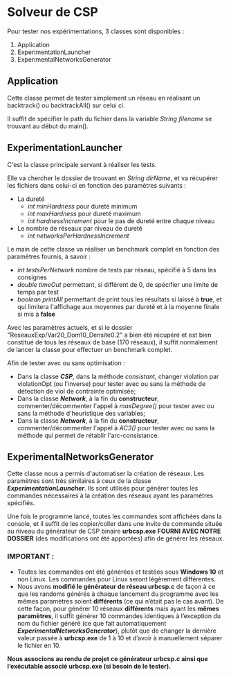 # Solveur de CSP

Pour tester nos expérimentations, 3 classes sont disponibles :

1. Application
2. ExperimentationLauncher
3. ExperimentalNetworksGenerator

## Application

Cette classe permet de tester simplement un réseau en réalisant un backtrack() ou backtrackAll() sur celui ci.

Il suffit de spécifier le path du fichier dans la variable *String filename* se trouvant au début du main().

## ExperimentationLauncher

C'est la classe principale servant à réaliser les tests.

Elle va chercher le dossier de trouvant en *String dirName*, et va récupérer les fichiers dans celui-ci en fonction des paramètres suivants :

- La dureté
    - *int minHardness* pour dureté minimum
    - *int maxHardness* pour dureté maximum
    - *int hardnessIncrement* pour le pas de dureté entre chaque niveau
- Le nombre de réseaux par niveau de dureté
    - *int networksPerHardnessIncrement*
    
Le main de cette classe va réaliser un benchmark complet en fonction des paramètres fournis, à savoir :

- *int testsPerNetwork* nombre de tests par réseau, spécifié à 5 dans les consignes
- *double timeOut* permettant, si différent de 0, de spécifier une limite de temps par test
- *boolean printAll* permettant de print tous les résultats si laissé à **true**, et qui limitera l'affichage aux moyennes par dureté et à la moyenne finale si mis à **false**

Avec les paramètres actuels, et si le dossier "ReseauxExp/Var20_Dom10_Densite0.2" a bien été récupéré et est bien constitué de tous les réseaux de base (170 réseaux), il suffit normalement de lancer la classe pour effectuer un benchmark complet.

Afin de tester avec ou sans optimisation :

- Dans la classe ***CSP***, dans la méthode *consistant*, changer violation par violationOpt (ou l'inverse) pour tester avec ou sans la méthode de détection de viol de contrainte optimisée;
- Dans la classe ***Network***, à la fin du **constructeur**, commenter/décommenter l'appel à *maxDegree()* pour tester avec ou sans la méthode d'heuristique des variables;
- Dans la classe ***Network***, à la fin du **constructeur**, commenter/décommenter l'appel à *AC3()* pour tester avec ou sans la méthode qui permet de rétablir l'arc-consistance.

## ExperimentalNetworksGenerator

Cette classe nous a permis d'automatiser la création de réseaux. Les paramètres sont très similaires à ceux de la classe ***ExperimentationLauncher***. Ils sont utilisés pour générer toutes les commandes nécessaires à la création des réseaux ayant les paramètres spécifiés.

Une fois le programme lancé, toutes les commandes sont affichées dans la console, et il suffit de les copier/coller dans une invite de commande située au niveau du générateur de CSP binaire **urbcsp.exe** **FOURNI AVEC NOTRE DOSSIER** (des modifications ont été apportées) afin de générer les réseaux.

### IMPORTANT :
- Toutes les commandes ont été générées et testées sous **Windows 10** et non Linux. Les commandes pour Linux seront légèrement différentes.
- Nous avons **modifié le générateur de réseau urbcsp.c** de façon à ce que les randoms générés à chaque lancement du programme avec les mêmes paramètres soient **différents** (ce qui n’était pas le cas avant). De cette façon, pour générer 10 réseaux **différents** mais ayant les **mêmes paramètres**, il suffit générer 10 commandes identiques à l’exception du nom du fichier généré (ce que fait automatiquement ***ExperimentalNetworksGenerator***), plutôt que de changer la dernière valeur passée à **urbcsp.exe** de 1 à 10 et d’avoir à manuellement séparer le fichier en 10.

**Nous associons au rendu de projet ce générateur urbcsp.c ainsi que l’exécutable associé urbcsp.exe (si besoin de le tester).**